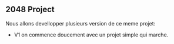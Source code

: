 ## 2048 Project

Nous allons devellopper plusieurs version de ce meme projet:

- V1 on commence doucement avec un projet simple qui marche.
